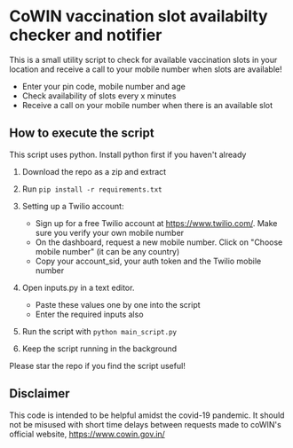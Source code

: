 # CoWIN vaccination slot availabilty checker and notifier
This is a small utility script to check for available vaccination slots in your location and receive a call to your mobile number when slots are available!

* Enter your pin code, mobile number and age
* Check availability of slots every x minutes 
* Receive a call on your mobile number when there is an available slot


## How to execute the script
This script uses python. Install python first if you haven't already

1. Download the repo as a zip and extract
2. Run `pip install -r requirements.txt`

3. Setting up a Twilio account:
   * Sign up for a free Twilio account at https://www.twilio.com/. Make sure you verify your own mobile number
   * On the dashboard, request a new mobile number. Click on "Choose mobile number" (it can be any country)
   * Copy your account_sid, your auth token and the Twilio mobile number

4. Open inputs.py in a text editor.
   * Paste these values one by one into the script
   * Enter the required inputs also

5. Run the script with `python main_script.py`
6. Keep the script running in the background

Please star the repo if you find the script useful!

## Disclaimer
This code is intended to be helpful amidst the covid-19 pandemic. It should not be misused with short time delays between requests made to coWIN's official website, https://www.cowin.gov.in/
